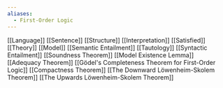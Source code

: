 ```yaml
---
aliases:
  - First-Order Logic
---
```

[[Language]]
[[Sentence]]
[[Structure]]
[[Interpretation]]
[[Satisfied]]
[[Theory]]
[[Model]]
[[Semantic Entailment]]
[[Tautology]]
[[Syntactic Entailment]]
[[Soundness Theorem]]
[[Model Existence Lemma]]
[[Adequacy Theorem]]
[[Gödel's Completeness Theorem for First-Order Logic]]
[[Compactness Theorem]]
[[The Downward Löwenheim-Skolem Theorem]]
[[The Upwards Löwenheim-Skolem Theorem]]